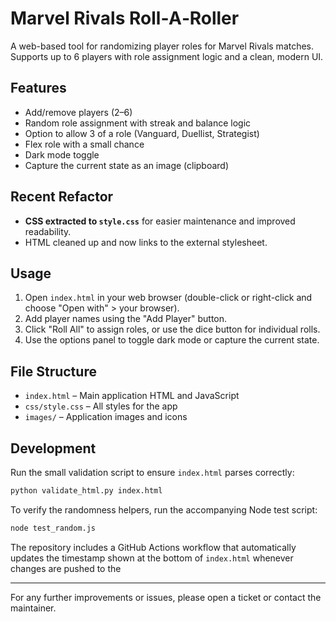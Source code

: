 # Marvel Rivals Roll‑A‑Roller

A web-based tool for randomizing player roles for Marvel Rivals matches. Supports up to 6 players with role assignment logic and a clean, modern UI.

## Features
- Add/remove players (2–6)
- Random role assignment with streak and balance logic
- Option to allow 3 of a role (Vanguard, Duellist, Strategist)
- Flex role with a small chance
- Dark mode toggle
- Capture the current state as an image (clipboard)

## Recent Refactor
- **CSS extracted to `style.css`** for easier maintenance and improved readability.
- HTML cleaned up and now links to the external stylesheet.

## Usage
1. Open `index.html` in your web browser (double-click or right-click and choose "Open with" > your browser).
2. Add player names using the "Add Player" button.
3. Click "Roll All" to assign roles, or use the dice button for individual rolls.
4. Use the options panel to toggle dark mode or capture the current state.

## File Structure
- `index.html` – Main application HTML and JavaScript
- `css/style.css` – All styles for the app
- `images/` – Application images and icons

## Development
Run the small validation script to ensure `index.html` parses correctly:

```bash
python validate_html.py index.html
```

To verify the randomness helpers, run the accompanying Node test script:

```bash
node test_random.js
```

The repository includes a GitHub Actions workflow that automatically updates the
timestamp shown at the bottom of `index.html` whenever changes are pushed to the


---

For any further improvements or issues, please open a ticket or contact the maintainer.

